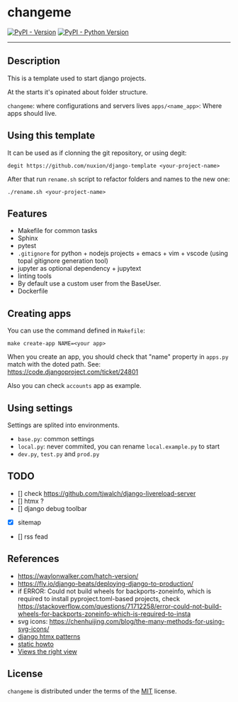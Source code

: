 # changeme

[![PyPI - Version](https://img.shields.io/pypi/v/changeme.svg)](https://pypi.org/project/changeme)
[![PyPI - Python Version](https://img.shields.io/pypi/pyversions/changeme.svg)](https://pypi.org/project/changeme)

-----

## Description

This is a template used to start django projects. 

At the starts it's opinated about folder structure. 

`changeme`: where configurations and servers lives
`apps/<name_app>`: Where apps should live. 

## Using this template

It can be used as if clonning the git repository, or using degit:

```console
degit https://github.com/nuxion/django-template <your-project-name>
```

After that run `rename.sh` script to refactor folders and names to the new one:

```console
./rename.sh <your-project-name>
```

## Features

- Makefile for common tasks
- Sphinx 
- pytest
- `.gitignore` for python + nodejs projects + emacs + vim + vscode (using topal gitignore generation tool)
- jupyter as optional dependency + jupytext
- linting tools
- By default use a custom user from the BaseUser.   
- Dockerfile


## Creating apps

You can use the command defined in `Makefile`:

```
make create-app NAME=<your app>
```

When you create an app, you should check that "name" property in `apps.py` match with the doted path. See: https://code.djangoproject.com/ticket/24801

Also you can check `accounts` app as example. 

## Using settings

Settings are splited into environments. 

- `base.py`: common settings 
- `local.py`: never commited, you can rename `local.example.py` to start 
- `dev.py`, `test.py` and `prod.py`

## TODO

- [] check https://github.com/tjwalch/django-livereload-server
- [] htmx ?
- [] django debug toolbar
- [x] sitemap
- [] rss fead

## References

- https://waylonwalker.com/hatch-version/
- https://fly.io/django-beats/deploying-django-to-production/
- if ERROR: Could not build wheels for backports-zoneinfo, which is required to install pyproject.toml-based projects, check https://stackoverflow.com/questions/71712258/error-could-not-build-wheels-for-backports-zoneinfo-which-is-required-to-insta
- svg icons: https://chenhuijing.com/blog/the-many-methods-for-using-svg-icons/
- [django htmx patterns](https://github.com/spookylukey/django-htmx-patterns)
- [static howto](https://django.how/basics/django-collectstatic/)
- [Views the right view](https://spookylukey.github.io/django-views-the-right-way/)


## License

`changeme` is distributed under the terms of the [MIT](https://spdx.org/licenses/MIT.html) license.

